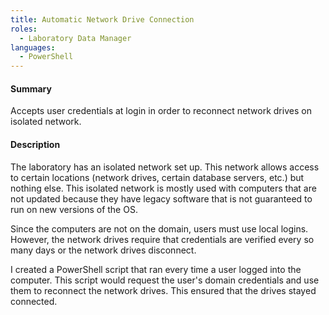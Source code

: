 ```yaml
---
title: Automatic Network Drive Connection
roles:
  - Laboratory Data Manager
languages:
  - PowerShell
---
```


#### Summary
Accepts user credentials at login in order to reconnect
network drives on isolated network.

#### Description
The laboratory has an isolated network set up. This network 
allows access to certain locations (network drives, certain database servers, etc.)
but nothing else. This isolated network is mostly used with 
computers that are not updated because they have legacy software 
that is not guaranteed to run on new versions of the OS.

Since the computers are not on the domain, users must use local 
logins. However, the network drives require that credentials are verified 
every so many days or the network drives disconnect.

I created a PowerShell script that ran every time a user logged 
into the computer. This script would request the user's domain 
credentials and use them to reconnect the network drives. This ensured that 
the drives stayed connected.
